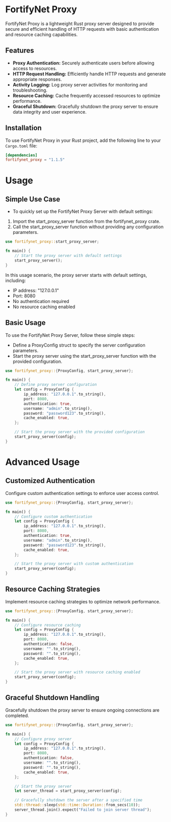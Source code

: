 # FortifyNet Proxy

FortifyNet Proxy is a lightweight Rust proxy server designed to provide secure and efficient handling of HTTP requests with basic authentication and resource caching capabilities.

## Features

- **Proxy Authentication:** Securely authenticate users before allowing access to resources.
- **HTTP Request Handling:** Efficiently handle HTTP requests and generate appropriate responses.
- **Activity Logging:** Log proxy server activities for monitoring and troubleshooting.
- **Resource Caching:** Cache frequently accessed resources to optimize performance.
- **Graceful Shutdown:** Gracefully shutdown the proxy server to ensure data integrity and user experience.

## Installation

To use FortifyNet Proxy in your Rust project, add the following line to your `Cargo.toml` file:

```toml
[dependencies]
fortifynet_proxy = "1.1.5"
```

# Usage

## Simple Use Case
- To quickly set up the FortifyNet Proxy Server with default settings:

1. Import the start_proxy_server function from the fortifynet_proxy crate.
2. Call the start_proxy_server function without providing any configuration parameters.

```rust
use fortifynet_proxy::start_proxy_server;

fn main() {
    // Start the proxy server with default settings
    start_proxy_server();
}
```
In this usage scenario, the proxy server starts with default settings, including:
- IP address: "127.0.0.1"
- Port: 8080
- No authentication required
- No resource caching enabled


## Basic Usage
To use the FortifyNet Proxy Server, follow these simple steps:

- Define a ProxyConfig struct to specify the server configuration parameters.
- Start the proxy server using the start_proxy_server function with the provided configuration.

```rust
use fortifynet_proxy::{ProxyConfig, start_proxy_server};

fn main() {
    // Define proxy server configuration
    let config = ProxyConfig {
        ip_address: "127.0.0.1".to_string(),
        port: 8080,
        authentication: true,
        username: "admin".to_string(),
        password: "password123".to_string(),
        cache_enabled: true,
    };

    // Start the proxy server with the provided configuration
    start_proxy_server(config);
}
```

# Advanced Usage

## Customized Authentication
Configure custom authentication settings to enforce user access control.

```rust
use fortifynet_proxy::{ProxyConfig, start_proxy_server};

fn main() {
    // Configure custom authentication
    let config = ProxyConfig {
        ip_address: "127.0.0.1".to_string(),
        port: 8080,
        authentication: true,
        username: "admin".to_string(),
        password: "password123".to_string(),
        cache_enabled: true,
    };

    // Start the proxy server with custom authentication
    start_proxy_server(config);
}
```

## Resource Caching Strategies
Implement resource caching strategies to optimize network performance.

```rust
use fortifynet_proxy::{ProxyConfig, start_proxy_server};

fn main() {
    // Configure resource caching
    let config = ProxyConfig {
        ip_address: "127.0.0.1".to_string(),
        port: 8080,
        authentication: false,
        username: "".to_string(),
        password: "".to_string(),
        cache_enabled: true,
    };

    // Start the proxy server with resource caching enabled
    start_proxy_server(config);
}
```

## Graceful Shutdown Handling
Gracefully shutdown the proxy server to ensure ongoing connections are completed.

```rust
use fortifynet_proxy::{ProxyConfig, start_proxy_server};

fn main() {
    // Configure proxy server
    let config = ProxyConfig {
        ip_address: "127.0.0.1".to_string(),
        port: 8080,
        authentication: false,
        username: "".to_string(),
        password: "".to_string(),
        cache_enabled: true,
    };

    // Start the proxy server
    let server_thread = start_proxy_server(config);

    // Gracefully shutdown the server after a specified time
    std::thread::sleep(std::time::Duration::from_secs(10));
    server_thread.join().expect("Failed to join server thread");
}
```